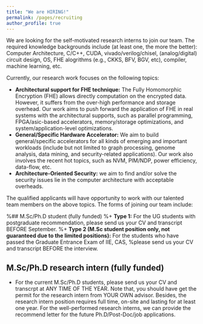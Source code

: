 ```yaml
---
title: "We are HIRING!"
permalink: /pages/recruiting
author_profile: true
---
```


We are looking for the self-motivated research interns to join our team. The required knowledge backgrounds include (at least one, the more the better): Computer Architecture, C/C++, CUDA, vivado/verilog/chisel, (analog/digital) circuit design, OS, FHE alogrithms (e.g., CKKS, BFV, BGV, etc), compiler, machine learning, etc. 

Currently, our research work focuses on the following topics:

+ **Architectural support for FHE technique:** The Fully Homomorphic Encryption (FHE) allows directly computation on the encrypted data. However, it suffers from the over-high performance and storage overhead. Our work aims to push forward the application of FHE in real systems with the architectural supports, such as parallel programming, FPGA/asic-based accelerators, memory/storage optimizations, and system/application-level optimizations.
+ **General/Specific Hardware Accelerator:** We aim to build general/specific accelerators for all kinds of emerging and important workloads (include but not limited to graph processing, genome analysis, data mining, and security-related applications). Our work also involves the recent hot topics, such as NVM, PIM/NDP, power efficiency, data-flow, etc.
+ **Architecture-Oriented Security:** we aim to find and/or solve the security issues lie in the computer architecture with acceptable overheads. 

The qualified applicants will have opportunity to work with our talented team members on the above topics. The forms of joining our team include:

%## M.Sc/Ph.D student (fully funded)
%+ **Type 1:** For the UG students with postgraduate recommendation, please send us your CV and transcript BEFORE September.
%+ **Type 2 (M.Sc student position only, not guaranteed due to the limited positions):** For the students who have passed the Graduate Entrance Exam of IIE, CAS, %please send us your CV and transcript BEFORE the interview.

## M.Sc/Ph.D research intern (fully funded)
+ For the current M.Sc/Ph.D students, please send us your CV and transcrpt at ANY TIME OF THE YEAR. Note that, you should have get the permit for the research intern from YOUR OWN advisor. Besides, the research intern position requires full time, on-site and lasting for at least one year. For the well-performed research interns, we can provide the recommend letter for the future Ph.D/Post-Doc/job applications.
